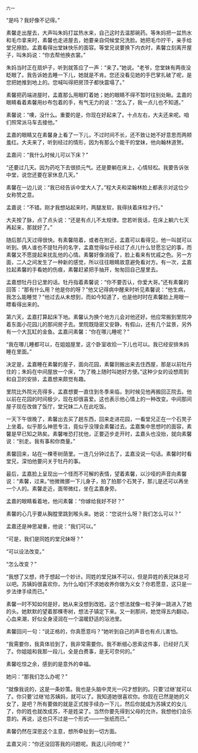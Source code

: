     六一 

   “是吗？我好像不记得。”

   素馨走出屋去，大声叫朱妈打盆热水来，自己这时去温那碗药。等朱妈把一盆热水和毛巾拿来时，素馨也走进屋去，她要亲自伺候堂兄洗脸。她把毛巾拧干，亲手给堂兄擦脸。孟嘉看得出堂妹快乐的面容。等堂兄说要换下内衣时，素馨立刻离开屋子，叫朱妈说：“你去帮他换衣裳。”

   朱妈当时正在扇炉子，听到就答应了一声：“来了。”她说。“老爷，您堂妹有两夜没眨眼了。我告诉她去睡一下儿，她就是不肯。您还没看见她的手巴掌扎破了呢，是您把她推到地上的。您喊叫得把房顶子都快震塌了。”

   素馨把药端进屋时，孟嘉那么用眼盯着她；她的眼睛不得不暂时往别处瞅。孟嘉的眼睛看着素馨用纱布包着的手，有气无力的说：“怎么了，我一点儿也不知道。”

   素馨说：“噢，没什么。重要的是，你现在好起来了。十点左右，大夫还来呢。咱们照常派马车去接他。”

   孟嘉的眼睛又在素馨身上看了一下儿，不过时间不长，还不致让她不好意思而两颊羞红。大夫来了，听到经过的情形，因为有那么个能干的堂妹，他向翰林道贺。

   孟嘉问：“我什么时候儿可以下床？”

   “还要过几天。因为药吃下去很损元气。还是要躺在床上，心情轻松。我要告诉张中堂，说您还要在家休息几天。”

   素馨在一边儿说：“我已经告诉中堂大人了。”程大夫和梁翰林脸上都表示对这位少女称赞之意。

   孟嘉说：“不错。刚才我想站起来时，两腿发软，我得扶着床柱才行。”

   大夫按了脉，点了点头说：“还是有点儿不太规律。您若听我话，在床上躺六七天再起来，那就好了。”

   随后那几天过得很快。有素馨陪着，或者在附近，孟嘉可以看得见，他一叫就可以听到。俩人谁也不提牡丹的名字，孟嘉觉得似乎经过了点儿什么甘愿忘记的事，而素馨又不愿提起来扰乱他的心情。素馨好像消瘦了，脸上看来有忧戚之色。另一方面，二人之间发生了一种新的感觉，所以往往眼睛故意避免看对方。有一次，孟嘉拉起素馨的手看她的伤痕，素馨赶紧把手抽开，匆匆回自己屋里去。

   孟嘉想牡丹日记里的话。牡丹指着素馨说：“你不要否认，你爱大哥。”还有素馨的回答：“那有什么用？他是你的呀？”他又记得病中醒来时听见素馨说：“他生病，我怎么能睡觉？”他过去从未想到，而如今知道了，也是他时时在素馨脸上用眼一瞟看得出来的。

   第六天，孟嘉打算起床下地。素馨认为换个地方儿会对他还好。他应常搬到里院冲着东面小花园儿的那间房子去。里院既隐密又安静，有假山，还有几个盆景，另外有一个大瓦缸的金鱼。孟嘉问素馨：“你在哪儿睡呢？”

   “我在哪儿睡都可以，在姐姐屋里，这个卧室收拾一下儿也可以。我已经安排朱妈睡在里面。”

   决定是，孟嘉睡在素馨的屋子，面向花园，素馨则搬出来去住西屋，那是以前牡丹住的；朱妈在中间屋放一个床，“为了晚上随时叫她好方便。”这种少女的设想周到和自卫的安排，孟嘉想来颇觉有趣。

   里院比外院光亮得多，孟嘉想要一直住到冬季来临，到时候见他再搬回正院去。他以前在花园的时间极少，现在却很喜爱。这也表示他心情上的一种改变。中间那间屋子现在改做了饭厅，堂兄妹二人在此吃饭。

   一天下午很晚了，素馨出去买了趟东西，回来走进花园，一看堂兄正在一个石凳子上坐着。似乎那么神思专注，竟似乎没理会素馨过去。孟嘉集中思想时的面容，素馨是早已知之熟矣。素馨唯恐打扰他，正要迈步走开时，孟嘉头也没抬，就向素馨说：“别走。我有事和你商量。”

   素馨回来，站在一棵枣树荫里。一连几分钟过去了，孟嘉没说一句话。素馨时时看堂兄，深怕他要问关于牡丹的事。

   最后，孟嘉脸上呈现出一个怪而不可解的表情，望着素馨，以沙哑的声音向素馨说：“素馨，过来。”他微微挪一下儿身子，拍了拍那个石凳子，那儿是还可以再坐一个人的。素馨走近，面带微红，坐在孟嘉身旁。

   孟嘉的眼睛看着地，他问素馨：“你嫁给我好不好？”

   素馨的心几乎要从胸膛里跳到喉头来。她说：“您说什么呀？我们怎么可以？”

   孟嘉还是神思凝重，他说：“我们可以。”

   “可是，我们是同姓的堂兄妹呀？”

   “可以设法改变。”

   “怎么改变？”

   “我想了又想，终于想起一个妙计。同姓的堂兄妹不可以，但是异姓的表兄妹总可以吧。苏姨妈很喜欢你，为什么咱们不求她收养你做为义女？你若愿意，这只是一步法律手续而已。”

   素馨一时不知如何是好，她从来没想到改姓。这个想法就像一粒子弹一跳进入了她的头。她默默的望着那棵枣树，想法子镇定下来。又一剎那间，她觉得五内翻动，心血来潮，好似全身浸润在一个温暖舒适的浴池里。

   素馨回问一句：“说正格的，你真愿意吗？”她听到自己的声音也有点儿害怕。

   “我需要你，我真体验到了，我非常需要你。我不断细心思索这件事，已经好几天了。你姐姐和我那一段儿，全是白费事，是无可奈何的。”

   素馨吃惊之余，感到的是意外的幸福。

   她问：“那我们怎么办呢？”

   “就像我说的，这是一条妙策。我也是头脑中灵光一闪才想到的。只要‘过继’就可以了。你只要‘过继’给苏姨妈，就可以了。我知道她很喜欢你。你现在已然是她的义女了，是吧？所有要做的就是正式按手续办一下儿，然后你就成为苏姨丈的女儿了，你的姓也就改成苏，不是姓梁了。当然你要先得到父母的允许。我想他们会乐意的。再说，这也只不过是一个形式——一张纸而已。”

   素馨仍然在深思这个主意，想所牵扯到一切方面。

   孟嘉又问：“你还没回答我的问题呢。我这儿问你呢？”

